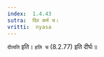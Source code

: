 ```yaml
---
index:  1.4.43
sutra:  दिव कर्म च।
vritti:  nyasa
---
```


`दीव्यति` इति। `हलि च` (8.2.77) इति दीर्घः॥
